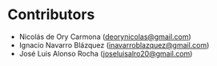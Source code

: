 # Contributors

- Nicolás de Ory Carmona (deorynicolas@gmail.com)
- Ignacio Navarro Blázquez (inavarroblazquez@gmail.com)
- José Luis Alonso Rocha (joseluisalro20@gmail.com)
